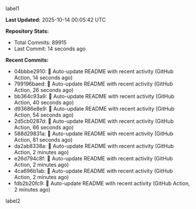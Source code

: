 
label1 
<!-- ACTIVITY_START -->
**Last Updated:** 2025-10-14 00:05:42 UTC

**Repository Stats:**
- Total Commits: 89915
- Last Commit: 14 seconds ago

**Recent Commits:**
- 04bbbe2910: 🤖 Auto-update README with recent activity (GitHub Action, 14 seconds ago)
- 799196baed: 🤖 Auto-update README with recent activity (GitHub Action, 26 seconds ago)
- bb364c93a9: 🤖 Auto-update README with recent activity (GitHub Action, 40 seconds ago)
- d93686e8e9: 🤖 Auto-update README with recent activity (GitHub Action, 54 seconds ago)
- 2d5cb0287d: 🤖 Auto-update README with recent activity (GitHub Action, 66 seconds ago)
- 588d29831a: 🤖 Auto-update README with recent activity (GitHub Action, 81 seconds ago)
- da2ab8338a: 🤖 Auto-update README with recent activity (GitHub Action, 2 minutes ago)
- e26d794c8f: 🤖 Auto-update README with recent activity (GitHub Action, 2 minutes ago)
- 4ca696b1ab: 🤖 Auto-update README with recent activity (GitHub Action, 2 minutes ago)
- fdb2b20fc9: 🤖 Auto-update README with recent activity (GitHub Action, 2 minutes ago)
<!-- ACTIVITY_END -->

label2
